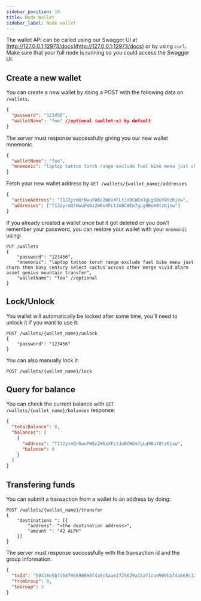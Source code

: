 ```yaml
---
sidebar_position: 10
title: Node Wallet
sidebar_label: Node wallet
---
```


The wallet API can be called using our Swagger UI at [http://127.0.0.1:12973/docs](http://127.0.0.1:12973/docs) or by using `curl`. Make sure that your full node is running so you could access the Swagger UI.

## Create a new wallet

You can create a new wallet by doing a POST with the following data on `/wallets`.

```json
{
  "password": "123456",
  "walletName": "foo" //optional (wallet-x) by default
}
```

The server must response successfully giving you our new wallet mnemonic.

```json
{
  "walletName": "foo",
  "mnemonic": "laptop tattoo torch range exclude fuel bike menu just churn then busy century select cactus across other merge vivid alarm asset genius mountain transfer"
}
```

Fetch your new wallet address by `GET /wallets/{wallet_name}/addresses`

```json
{
  "activeAddress": "T1J2yrmQrNwuFW8z2W6xXFLtJoBCWEm7gLg9BuY8tzKjxw",
  "addresses": ["T1J2yrmQrNwuFW8z2W6xXFLtJoBCWEm7gLg9BuY8tzKjxw"]
}
```

If you already created a wallet once but it got deleted or you don't remember your password, you can restore your wallet with your `mnemonic` using:

```
PUT /wallets
{
    "password": "123456",
    "mnemonic": "laptop tattoo torch range exclude fuel bike menu just churn then busy century select cactus across other merge vivid alarm asset genius mountain transfer",
    "walletName": "foo" //optional
}
```

## Lock/Unlock

You wallet will automatically be locked after some time, you'll need to unlock it if you want to use it:

```
POST /wallets/{wallet_name}/unlock
{
    "password": "123456"
}
```

You can also manually lock it:

```
POST /wallets/{wallet_name}/lock
```

## Query for balance

You can check the current balance with `GET /wallets/{wallet_name}/balances`
response:

```json
{
  "totalBalance": 0,
  "balances": [
    {
      "address": "T1J2yrmQrNwuFW8z2W6xXFLtJoBCWEm7gLg9BuY8tzKjxw",
      "balance": 0
    }
  ]
}
```

## Transfering funds

You can submit a transaction from a wallet to an address by doing:

```
POST /wallets/{wallet_name}/transfer
{
    "destinations ": [{
        "address": "<the destination address>",
        "amount ": "42 ALPH"
    }]
}
```

The server must response succussfully with the transaction id and the group information.

```json
{
  "txId": "50318e5bfd56796690890f4a9c5aae2725629a15a71cad909bbf4a669c32c2f4",
  "fromGroup": 0,
  "toGroup": 3
}
```
